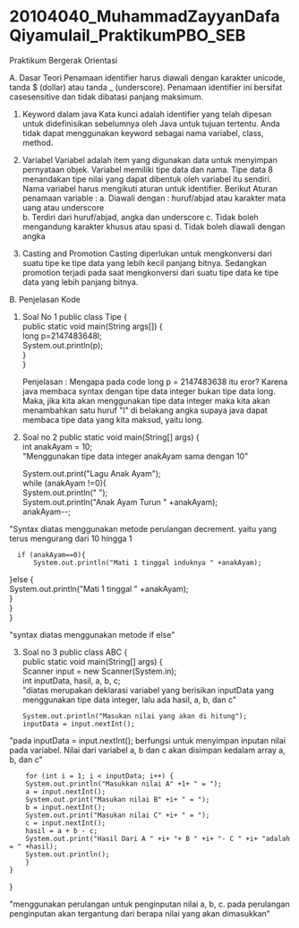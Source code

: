 # 20104040_MuhammadZayyanDafaQiyamulail_PraktikumPBO_SEB
Praktikum Bergerak Orientasi

A. Dasar Teori
	Penamaan identifier harus diawali dengan karakter unicode, tanda $ (dollar) atau tanda _ (underscore). Penamaan identifier ini bersifat casesensitive dan tidak dibatasi        panjang maksimum.
    
 1. Keyword dalam java
	Kata kunci adalah identifier yang telah dipesan untuk didefinisikan sebelumnya oleh Java untuk tujuan tertentu. Anda tidak dapat menggunakan keyword sebagai nama 	variabel, class, method.
	 
 2. Variabel
    	Variabel adalah item yang digunakan data untuk menyimpan pernyataan objek. Variabel memiliki tipe data dan nama. Tipe data 8 menandakan tipe nilai yang dapat dibentuk 		oleh variabel itu sendiri. Nama variabel harus mengikuti aturan untuk identifier. Berikut Aturan penamaan variable : 
	      a. Diawali dengan : huruf/abjad atau karakter mata uang atau underscore 	
	      b. Terdiri dari huruf/abjad, angka dan underscore 
	      c. Tidak boleh mengandung karakter khusus atau spasi 
	      d. Tidak boleh diawali dengan angka
	
 3. Casting and Promotion
	Casting diperlukan untuk mengkonversi dari suatu tipe ke tipe data yang lebih kecil panjang bitnya. Sedangkan promotion terjadi pada saat mengkonversi dari suatu 		tipe data ke tipe data yang lebih panjang bitnya. 

B. Penjelasan Kode

 1. Soal No 1
	  public class Tipe {  
        public static void main(String args[]) {  
            long p=2147483648l;  
			System.out.println(p);  
		 }  
	}
	
	Penjelasan :
	    Mengapa pada code long p = 2147483638 itu eror? Karena java membaca syntax dengan tipe data integer bukan tipe data long. Maka, jika kita akan menggunakan tipe data          integer maka kita akan menambahkan satu huruf "l" di belakang angka supaya java dapat membaca tipe data yang kita maksud, yaitu long.
	
 2. Soal no 2
	   public static void main(String[] args) {  
     int anakAyam = 10;  
	"Menggunakan tipe data integer anakAyam sama dengan 10"
  
	  System.out.print("Lagu Anak Ayam");  
	  while (anakAyam !=0){  
	      System.out.println(" ");  
		  System.out.println("Anak Ayam Turun " +anakAyam);  
		  anakAyam--;

"Syntax diatas menggunakan metode perulangan decrement. yaitu yang terus mengurang dari 10 hingga 1
 
	  if (anakAyam==0){  
          System.out.println("Mati 1 tinggal induknya " +anakAyam);  
  }else {  
         System.out.println("Mati 1 tinggal " +anakAyam);  
       }  
    }  
}

"syntax diatas menggunakan metode if else"

 3. Soal no 3
	  public class ABC {  
    public static void main(String[] args) {  
        Scanner input = new Scanner(System.in);  
		    int inputData, hasil, a, b, c;  	
"diatas merupakan deklarasi variabel yang berisikan inputData yang menggunakan tipe data integer, lalu ada hasil, a, b, dan c"

		System.out.println("Masukan nilai yang akan di hitung");  
		inputData = input.nextInt();
"pada inputData = input.nextInt(); berfungsi untuk menyimpan inputan nilai pada variabel. Nilai dari variabel a, b dan c akan disimpan kedalam array a, b, dan c"
  
		for (int i = 1; i < inputData; i++) {  
        System.out.println("Masukkan nilai A" +1+ " = ");  
		a = input.nextInt();  
		System.out.print("Masukan nilai B" +i+ " = ");  
		b = input.nextInt();  
		System.out.print("Masukan nilai C" +i+ " = ");  
		c = input.nextInt();  
		hasil = a + b - c;  
		System.out.print("Hasil Dari A " +i+ "+ B " +i+ "- C " +i+ "adalah = " +hasil);  
		System.out.println();  
		}  
    }  
}

"menggunakan perulangan untuk penginputan nilai a, b, c. pada perulangan penginputan akan tergantung dari berapa nilai yang akan dimasukkan"
	
	

